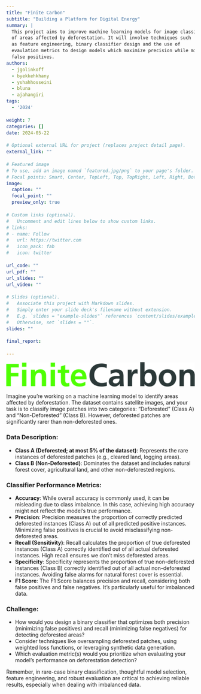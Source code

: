 ```yaml
---
title: "Finite Carbon"
subtitle: "Building a Platform for Digital Energy"
summary: |
  This project aims to improve machine learning models for image classification
  of areas affected by deforestation. It will involve techniques such
  as feature engineering, binary classifier design and the use of 
  evaulation metrics to design models which maximize precision while minimizing
  false positives.
authors:
  - jgolinkoff
  - byekkehkhany
  - yshahhosseini
  - bluna
  - ajahangiri
tags:
  - '2024'

weight: 7
categories: []
date: 2024-05-22

# Optional external URL for project (replaces project detail page).
external_link: ""

# Featured image
# To use, add an image named `featured.jpg/png` to your page's folder.
# Focal points: Smart, Center, TopLeft, Top, TopRight, Left, Right, BottomLeft, Bottom, BottomRight.
image:
  caption: ""
  focal_point: ""
  preview_only: true

# Custom links (optional).
#   Uncomment and edit lines below to show custom links.
# links:
# - name: Follow
#   url: https://twitter.com
#   icon_pack: fab
#   icon: twitter

url_code: ""
url_pdf: ""
url_slides: ""
url_video: ""

# Slides (optional).
#   Associate this project with Markdown slides.
#   Simply enter your slide deck's filename without extension.
#   E.g. `slides = "example-slides"` references `content/slides/example-slides.md`.
#   Otherwise, set `slides = ""`.
slides: ""

final_report:

---
```

![](./finite-carbon.jpg)

Imagine you’re working on a machine learning model to identify areas affected
by deforestation. The dataset contains satellite images, and your task is to
classify image patches into two categories: “Deforested” (Class A) and
“Non-Deforested” (Class B). However, deforested patches are significantly rarer
than non-deforested ones.
 
### Data Description:

 * **Class A (Deforested; at most 5% of the dataset)**: Represents the rare
instances of deforested patches (e.g., cleared land, logging areas).
 * **Class B (Non-Deforested)**: Dominates the dataset and includes natural forest
cover, agricultural land, and other non-deforested regions.

### Classifier Performance Metrics:

 * **Accuracy**: While overall accuracy is commonly used, it can be misleading due
to class imbalance. In this case, achieving high accuracy might not reflect the
model’s true performance.
 * **Precision**: Precision measures the proportion of correctly predicted
deforested instances (Class A) out of all predicted positive instances.
Minimizing false positives is crucial to avoid misclassifying non-deforested
areas.
 * **Recall (Sensitivity)**: Recall calculates the proportion of true deforested
instances (Class A) correctly identified out of all actual deforested
instances. High recall ensures we don’t miss deforested areas.
 * **Specificity**: Specificity represents the proportion of true non-deforested
instances (Class B) correctly identified out of all actual non-deforested
instances. Avoiding false alarms for natural forest cover is essential.
 * **F1 Score**: The F1 Score balances precision and recall, considering both false
positives and false negatives. It’s particularly useful for imbalanced data.

### Challenge:

 * How would you design a binary classifier that optimizes both precision
(minimizing false positives) and recall (minimizing false negatives) for
detecting deforested areas?
 * Consider techniques like oversampling deforested patches, using weighted
loss functions, or leveraging synthetic data generation.
 * Which evaluation metric(s) would you prioritize when evaluating your model’s
performance on deforestation detection?

Remember, in rare-case binary classification, thoughtful model selection, feature engineering, and robust evaluation are critical to achieving reliable results, especially when dealing with imbalanced data.
